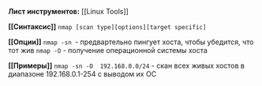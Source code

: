 **Лист инструментов:** [[Linux Tools]]

**[[Синтаксис]]**
`nmap [scan type][options][target specific]`

**[[Опции]]**
`nmap -sn `- предвартельно пингует хоста, чтобы убедится, что тот жив
`nmap -O` - получение операционной системы хоста

**[[Примеры]]**
`nmap -sn -O  192.168.0.0/24` - скан всех живых хостов в диапазоне 192.168.0.1-254 с выводом их ОС 

